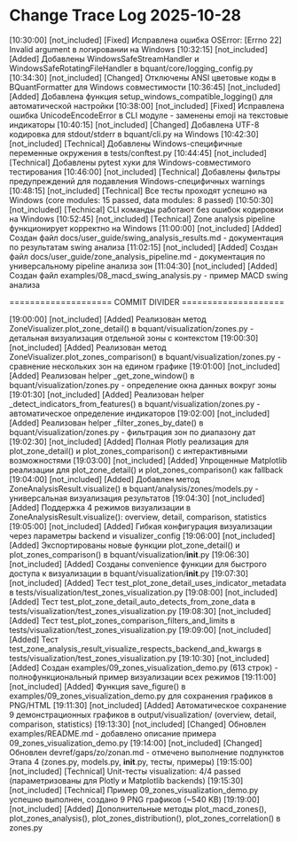 # Change Trace Log 2025-10-28


[10:30:00] [not_included] [Fixed] Исправлена ошибка OSError: [Errno 22] Invalid argument в логировании на Windows
[10:32:15] [not_included] [Added] Добавлены WindowsSafeStreamHandler и WindowsSafeRotatingFileHandler в bquant/core/logging_config.py
[10:34:30] [not_included] [Changed] Отключены ANSI цветовые коды в BQuantFormatter для Windows совместимости
[10:36:45] [not_included] [Added] Добавлена функция setup_windows_compatible_logging() для автоматической настройки
[10:38:00] [not_included] [Fixed] Исправлена ошибка UnicodeEncodeError в CLI модуле - заменены emoji на текстовые индикаторы
[10:40:15] [not_included] [Changed] Добавлена UTF-8 кодировка для stdout/stderr в bquant/cli.py на Windows
[10:42:30] [not_included] [Technical] Добавлены Windows-специфичные переменные окружения в tests/conftest.py
[10:44:45] [not_included] [Technical] Добавлены pytest хуки для Windows-совместимого тестирования
[10:46:00] [not_included] [Technical] Добавлены фильтры предупреждений для подавления Windows-специфичных warnings
[10:48:15] [not_included] [Technical] Все тесты проходят успешно на Windows (core modules: 15 passed, data modules: 8 passed)
[10:50:30] [not_included] [Technical] CLI команды работают без ошибок кодировки на Windows
[10:52:45] [not_included] [Technical] Zone analysis pipeline функционирует корректно на Windows
[11:00:00] [not_included] [Added] Создан файл docs/user_guide/swing_analysis_results.md - документация по результатам swing анализа
[11:02:15] [not_included] [Added] Создан файл docs/user_guide/zone_analysis_pipeline.md - документация по универсальному pipeline анализа зон
[11:04:30] [not_included] [Added] Создан файл examples/08_macd_swing_analysis.py - пример MACD swing анализа

==================== COMMIT DIVIDER ====================

[19:00:00] [not_included] [Added] Реализован метод ZoneVisualizer.plot_zone_detail() в bquant/visualization/zones.py - детальная визуализация отдельной зоны с контекстом
[19:00:30] [not_included] [Added] Реализован метод ZoneVisualizer.plot_zones_comparison() в bquant/visualization/zones.py - сравнение нескольких зон на едином графике
[19:01:00] [not_included] [Added] Реализован helper _get_zone_window() в bquant/visualization/zones.py - определение окна данных вокруг зоны
[19:01:30] [not_included] [Added] Реализован helper _detect_indicators_from_features() в bquant/visualization/zones.py - автоматическое определение индикаторов
[19:02:00] [not_included] [Added] Реализован helper _filter_zones_by_date() в bquant/visualization/zones.py - фильтрация зон по диапазону дат
[19:02:30] [not_included] [Added] Полная Plotly реализация для plot_zone_detail() и plot_zones_comparison() с интерактивными возможностями
[19:03:00] [not_included] [Added] Упрощенные Matplotlib реализации для plot_zone_detail() и plot_zones_comparison() как fallback
[19:04:00] [not_included] [Added] Добавлен метод ZoneAnalysisResult.visualize() в bquant/analysis/zones/models.py - универсальная визуализация результатов
[19:04:30] [not_included] [Added] Поддержка 4 режимов визуализации в ZoneAnalysisResult.visualize(): overview, detail, comparison, statistics
[19:05:00] [not_included] [Added] Гибкая конфигурация визуализации через параметры backend и visualizer_config
[19:06:00] [not_included] [Added] Экспортированы новые функции plot_zone_detail() и plot_zones_comparison() в bquant/visualization/__init__.py
[19:06:30] [not_included] [Added] Созданы convenience функции для быстрого доступа к визуализации в bquant/visualization/__init__.py
[19:07:30] [not_included] [Added] Тест test_plot_zone_detail_uses_indicator_metadata в tests/visualization/test_zones_visualization.py
[19:08:00] [not_included] [Added] Тест test_plot_zone_detail_auto_detects_from_zone_data в tests/visualization/test_zones_visualization.py
[19:08:30] [not_included] [Added] Тест test_plot_zones_comparison_filters_and_limits в tests/visualization/test_zones_visualization.py
[19:09:00] [not_included] [Added] Тест test_zone_analysis_result_visualize_respects_backend_and_kwargs в tests/visualization/test_zones_visualization.py
[19:10:30] [not_included] [Added] Создан examples/09_zones_visualization_demo.py (613 строк) - полнофункциональный пример визуализации всех режимов
[19:11:00] [not_included] [Added] Функция save_figure() в examples/09_zones_visualization_demo.py для сохранения графиков в PNG/HTML
[19:11:30] [not_included] [Added] Автоматическое сохранение 9 демонстрационных графиков в output/visualization/ (overview, detail, comparison, statistics)
[19:13:30] [not_included] [Changed] Обновлен examples/README.md - добавлено описание примера 09_zones_visualization_demo.py
[19:14:00] [not_included] [Changed] Обновлен devref/gaps/zo/zonan.md - отмечено выполнение подпунктов Этапа 4 (zones.py, models.py, __init__.py, тесты, примеры)
[19:15:00] [not_included] [Technical] Unit-тесты visualization: 4/4 passed (параметризованы для Plotly и Matplotlib backends)
[19:15:30] [not_included] [Technical] Пример 09_zones_visualization_demo.py успешно выполнен, создано 9 PNG графиков (~540 KB)
[19:19:00] [not_included] [Added] Дополнительные методы plot_macd_zones(), plot_zones_analysis(), plot_zones_distribution(), plot_zones_correlation() в zones.py

